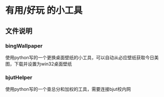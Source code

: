 # 有用/好玩 的小工具

## 文件说明

### bingWallpaper
使用python写的一个更换桌面壁纸的小工具，可以自动从必应壁纸获取今日美图，下载并设置为win32桌面壁纸

### bjutHelper
使用python写的一个查总分和加权的工具，需要连接bjut校内网